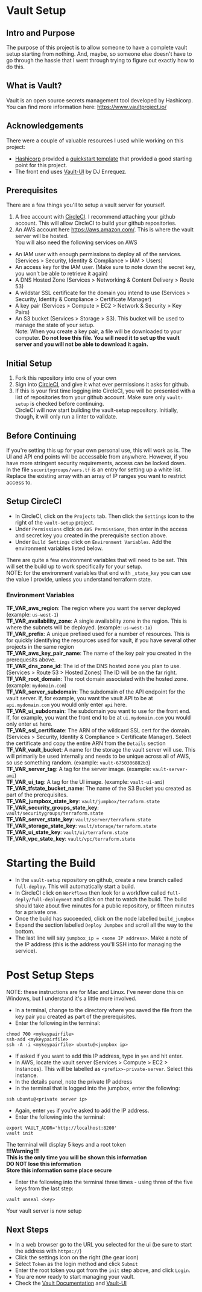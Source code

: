 # Vault Setup
## Intro and Purpose
The purpose of this project is to allow someone to have a complete vault setup starting from nothing. And, maybe, so someone else doesn't have to go through the hassle that I went through trying to figure out exactly how to do this.

## What is Vault?
Vault is an open source secrets management tool developed by Hashicorp. You can find more information here: https://www.vaultproject.io/

## Acknowledgements
There were a couple of valuable resources I used while working on this project:  
* [Hashicorp](https://www.hashicorp.com/) provided a [quickstart template](https://aws.amazon.com/quickstart/architecture/vault/) that provided a good starting point for this project.
* The front end uses [Vault-UI](https://github.com/djenriquez/vault-ui) by DJ Enrequez.

## Prerequisites
There are a few things you'll to setup a vault server for yourself.
1. A free account with [CircleCI](https://circleci.com/). I recommend attaching your github account. This will allow CircleCI to build your github repositories.
1. An AWS account here https://aws.amazon.com/. This is where the vault server will be hosted.  
You will also need the following services on AWS
* An IAM user with enough permissions to deploy all of the services. (Services > Security, Identity & Compliance > IAM > Users)
* An access key for the IAM user. (Make sure to note down the secret key, you won't be able to retrieve it again)
* A DNS Hosted Zone (Services > Networking & Content Delivery > Route 53)
* A wildstar SSL certificate for the domain you intend to use (Services > Security, Identity & Compliance > Certificate Manager)
* A key pair (Services > Compute > EC2 > Network & Security > Key Pairs)
* An S3 bucket (Services > Storage > S3). This bucket will be used to manage the state of your setup.   
Note: When you create a key pair, a file will be downloaded to your computer. **Do not lose this file. You will need it to set up the vault server and you will not be able to download it again.**

## Initial Setup
1. Fork this repository into one of your own
1. Sign into [CircleCI](https://circleci.com), and give it what ever permissions it asks for github.
1. If this is your first time logging into CircleCI, you will be presented with a list of repositories from your github account. Make sure only `vault-setup` is checked before continuing.  
CircleCI will now start building the vault-setup repository. Initially, though, it will only run a linter to validate.

## Before Continuing
If you're setting this up for your own personal use, this will work as is. The UI and API end points will be accessable from anywhere. However, if you have more stringent security requirements, access can be locked down.  
In the file `securitygroups/vars.tf` is an entry for setting up a white list. Replace the existing array with an array of IP ranges you want to restrict access to.

## Setup CircleCI
* In CircleCI, click on the `Projects` tab. Then click the `Settings` icon to the right of the `vault-setup` project.
* Under `Permissions` click on `AWS Permissions`, then enter in the access and secret key you created in the prerequisite section above.
* Under `Build Settings` click on `Environment Variables`. Add the environment variables listed below.  

There are quite a few environment variables that will need to be set. This will set the build up to work specifically for your setup.  
NOTE: for the environment variables that end with `_state_key` you can use the value I provide, unless you understand terraform state.
### Environment Variables
**TF_VAR_aws_region**: The region where you want the server deployed (example: `us-west-1`)   
**TF_VAR_availability_zone**: A single availability zone in the region. This is where the subnets will be deployed. (example: `us-west-1a`)  
**TF_VAR_prefix**: A unique prefixed used for a number of resources. This is for quickly identifying the resources used for vault, if you have several other projects in the same region  
**TF_VAR_aws_key_pair_name**: The name of the key pair you created in the prerequesits above.  
**TF_VAR_dns_zone_id**: The id of the DNS hosted zone you plan to use. (Services > Route 53 > Hosted Zones) The ID will be on the far right.  
**TF_VAR_root_domain**: The root domain associated with the hosted zone. (example: `mydomain.com`)  
**TF_VAR_server_subdomain**: The subdomain of the API endpoint for the vault server. If, for example, you want the vault API to be at `api.mydomain.com` you would only enter `api` here.  
**TF_VAR_ui_subdomain**: The subdomain you want to use for the front end. If, for example, you want the front end to be at `ui.mydomain.com` you would only enter `ui` here.  
**TF_VAR_ssl_certificate**: The ARN of the wildcard SSL cert for the domain. (Services > Security, Identity & Compliance > Certificate Manager). Select the certificate and copy the entire ARN from the `Details` section  
**TF_VAR_vault_bucket**: A name for the storage the vault server will use. This will primarily be used internally and needs to be unique across all of AWS, so use something random. (example: `vault-6750306882b3`)   
**TF_VAR_server_tag**: A tag for the server image. (example: `vault-server-ami`)  
**TF_VAR_ui_tag**: A tag for the UI image. (example: `vault-ui-ami`)  
**TF_VAR_tfstate_bucket_name**: The name of the S3 Bucket you created as part of the prerequisites.  
**TF_VAR_jumpbox_state_key**: `vault/jumpbox/terraform.state`  
**TF_VAR_security_groups_state_key**: `vault/securitygroups/terraform.state`  
**TF_VAR_server_state_key**: `vault/server/terraform.state`  
**TF_VAR_storage_state_key**: `vault/storage/terraform.state`  
**TF_VAR_ui_state_key**: `vault/ui/terraform.state`  
**TF_VAR_vpc_state_key**: `vault/vpc/terraform.state`  

# Starting the Build
* In the `vault-setup` repository on github, create a new branch called `full-deploy`. This will automatically start a build.  
* In CircleCI click on `Workflows` then look for a workflow called `full-deply/full-deployment` and click on that to watch the build. The build should take about five minutes for a public repository, or fifteen minutes for a private one.  
* Once the build has succeeded, click on the node labelled `build_jumpbox`
* Expand the section labelled `Deploy Jumpbox` and scroll all the way to the bottom.
* The last line will say `jumpbox_ip = <some IP address>`. Make a note of the IP address (this is the address you'll SSH into for managing the service).

# Post Setup Steps
NOTE: these instructions are for Mac and Linux. I've never done this on Windows, but I understand it's a little more involved.  
* In a terminal, change to the directory where you saved the file from the key pair you created as part of the prerequisites.
* Enter the following in the terminal:  
```
chmod 700 <mykeypairfile>
ssh-add <mykeypairfile>
ssh -A -i <mykeypairfile> ubuntu@<jumpbox ip>
```  
* If asked if you want to add this IP address, type in `yes` and hit enter.
* In AWS, locate the vault server (Services > Compute > EC2 > Instances). This will be labelled as `<prefix>-private-server`. Select this instance.
* In the details panel, note the private IP address
* In the terminal that is logged into the jumpbox, enter the following:
```
ssh ubuntu@<private server ip>
```
* Again, enter `yes` if you're asked to add the IP address.
* Enter the following into the terminal:
```
export VAULT_ADDR='http://localhost:8200'
vault init
```
The terminal will display 5 keys and a root token  
**!!!Warning!!!  
This is the only time you will be shown this information  
DO NOT lose this information  
Store this information some place secure**  
* Enter the following into the terminal three times - using three of the five keys from the last step:
```
vault unseal <key>
```  
Your vault server is now setup

## Next Steps
* In a web browser go to the URL you selected for the ui (be sure to start the address with `https://`)
* Click the settings icon on the right (the gear icon)
* Select `Token` as the login method and click `Submit`
* Enter the root token you got from the `init` step above, and click `Login`.
* You are now ready to start managing your vault.
* Check the [Vault Documentation](https://www.vaultproject.io/docs/index.html) and [Vault-UI](https://github.com/djenriquez/vault-ui)
